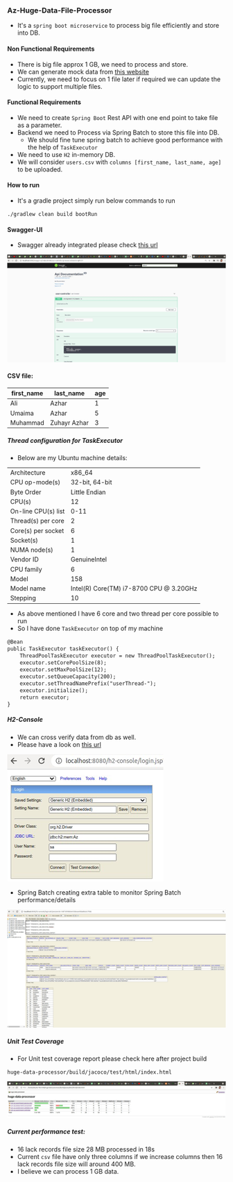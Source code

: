 ### Az-Huge-Data-File-Processor
* It's a `spring boot microservice` to process big file efficiently and store into DB.

#### Non Functional Requirements
* There is big file approx 1 GB, we need to process and store.
* We can generate mock data from [this website](https://www.mockaroo.com/)
* Currently, we need to focus on 1 file later if required we can update the logic to support multiple files.
#### Functional Requirements
* We need to create `Spring Boot` Rest API with one end point to take file as a parameter.
* Backend we need to Process via Spring Batch to store this file into DB.
  - We should fine tune spring batch to achieve good performance with the help of `TaskExecutor`
* We need to use `H2` in-memory DB.
* We will consider `users.csv` with `columns [first_name, last_name, age]` to be uploaded.

#### How to run
* It's a gradle project simply run below commands to run
```
./gradlew clean build bootRun
```

#### Swagger-UI
* Swagger already integrated please check [this url](http://localhost:8080/swagger-ui/index.html#/user-controller/processCsvDataUsingPOST)

![Swagger-UI](swagger-ui.jpg)

#### CSV file:
|first_name|last_name|age|
|---|---|---|
Ali|Azhar|1
Umaima| Azhar| 5
Muhammad| Zuhayr Azhar| 3

##### Thread configuration for TaskExecutor
* Below are my Ubuntu machine details:

| |  |
|---|---|
|Architecture        |x86_64
|CPU op-mode(s)      |32-bit, 64-bit
|Byte Order          |Little Endian
|CPU(s)              |12
|On-line CPU(s) list |0-11
|Thread(s) per core  |2
|Core(s) per socket  |6
|Socket(s)           |1
|NUMA node(s)        |1
|Vendor ID           |GenuineIntel
|CPU family          |6
|Model               |158
|Model name          |Intel(R) Core(TM) i7-8700 CPU @ 3.20GHz
|Stepping            |10

* As above mentioned I have 6 core and two thread per core possible to run
* So I have done `TaskExecutor` on top of my machine

```
@Bean
public TaskExecutor taskExecutor() {
    ThreadPoolTaskExecutor executor = new ThreadPoolTaskExecutor();
    executor.setCorePoolSize(8);
    executor.setMaxPoolSize(12);
    executor.setQueueCapacity(200);
    executor.setThreadNamePrefix("userThread-");
    executor.initialize();	
    return executor;
}
```
##### H2-Console
* We can cross verify data from db as well.
* Please have a look on [this url](http://localhost:8080/h2-console)

![H2-Console-Credentials](h2-console.jpg)
* Spring Batch creating extra table to monitor Spring Batch performance/details

![H2-Report](H2-console2.jpg)
  
##### Unit Test Coverage
* For Unit test coverage report please check here after project build
```
huge-data-processor/build/jacoco/test/html/index.html
```
![Unit-test-Report](Unit-test-report.jpg)

##### Current performance test:
* 16 lack records file size 28 MB processed in 18s
* Current `csv` file have only three columns if we increase columns then 16 lack records file size will around 400 MB.
* I believe we can process 1 GB data.  